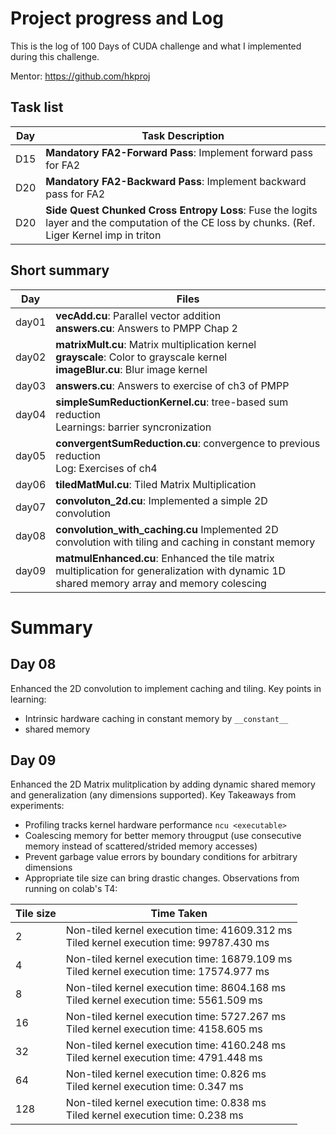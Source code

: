# Project progress and Log

This is the log of 100 Days of CUDA challenge and what I implemented during this challenge.

Mentor: https://github.com/hkproj

## Task list

| Day | Task Description                                                                                                                                |
| --- | ----------------------------------------------------------------------------------------------------------------------------------------------- |
| D15 | **Mandatory FA2-Forward Pass**: Implement forward pass for FA2                                                                                  |
| D20 | **Mandatory FA2-Backward Pass**: Implement backward pass for FA2                                                                                |
| D20 | **Side Quest Chunked Cross Entropy Loss**: Fuse the logits layer and the computation of the CE loss by chunks. (Ref. Liger Kernel imp in triton |

## Short summary

| Day   | Files                                                                                                                                      |
| ----- | ------------------------------------------------------------------------------------------------------------------------------------------ |
| day01 | **vecAdd.cu**: Parallel vector addition <br> **answers.cu**: Answers to PMPP Chap 2                                                        |
| day02 | **matrixMult.cu**: Matrix multiplication kernel <br> **grayscale**: Color to grayscale kernel <br> **imageBlur.cu**: Blur image kernel     |
| day03 | **answers.cu**: Answers to exercise of ch3 of PMPP                                                                                         |
| day04 | **simpleSumReductionKernel.cu**: tree-based sum reduction <br> Learnings: barrier syncronization                                           |
| day05 | **convergentSumReduction.cu**: convergence to previous reduction <br> Log: Exercises of ch4                                                |
| day06 | **tiledMatMul.cu**: Tiled Matrix Multiplication                                                                                            |
| day07 | **convoluton_2d.cu**: Implemented a simple 2D convolution                                                                                  |
| day08 | **convolution_with_caching.cu** Implemented 2D convolution with tiling and caching in constant memory                                      |
| day09 | **matmulEnhanced.cu**: Enhanced the tile matrix multiplication for generalization with dynamic 1D shared memory array and memory colescing |

# Summary

## Day 08

Enhanced the 2D convolution to implement caching and tiling.
Key points in learning:

- Intrinsic hardware caching in constant memory by `__constant__`
- shared memory

## Day 09

Enhanced the 2D Matrix mulitplication by adding dynamic shared memory and generalization (any dimensions supported).
Key Takeaways from experiments:

- Profiling tracks kernel hardware performance `ncu <executable>`
- Coalescing memory for better memory througput (use consecutive memory instead of scattered/strided memory accesses)
- Prevent garbage value errors by boundary conditions for arbitrary dimensions
- Appropriate tile size can bring drastic changes. Observations from running on colab's T4:

| Tile size | Time Taken                                                                                   |
| --------- | -------------------------------------------------------------------------------------------- |
| 2         | Non-tiled kernel execution time: 41609.312 ms <br> Tiled kernel execution time: 99787.430 ms |
| 4         | Non-tiled kernel execution time: 16879.109 ms <br> Tiled kernel execution time: 17574.977 ms |
| 8         | Non-tiled kernel execution time: 8604.168 ms <br> Tiled kernel execution time: 5561.509 ms   |
| 16        | Non-tiled kernel execution time: 5727.267 ms <br> Tiled kernel execution time: 4158.605 ms   |
| 32        | Non-tiled kernel execution time: 4160.248 ms <br> Tiled kernel execution time: 4791.448 ms   |
| 64        | Non-tiled kernel execution time: 0.826 ms <br> Tiled kernel execution time: 0.347 ms         |
| 128       | Non-tiled kernel execution time: 0.838 ms<br> Tiled kernel execution time: 0.238 ms          |
